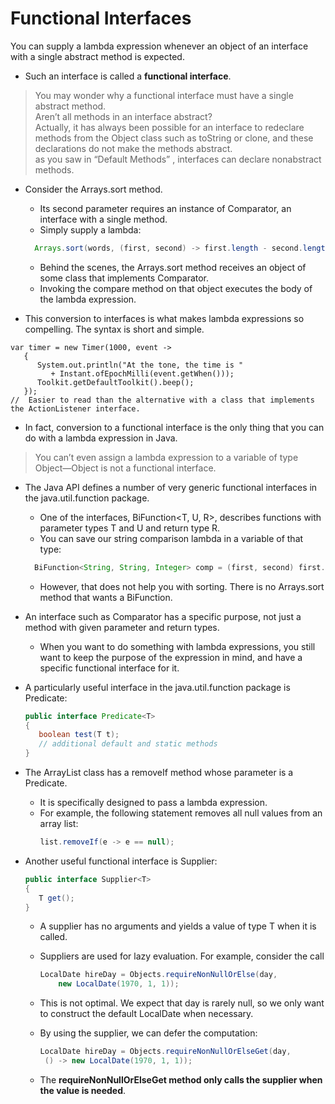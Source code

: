 # Functional Interfaces

You can supply a lambda expression whenever an object of an interface with a single abstract method is expected. 

* Such an interface is called a **functional interface**.

> You may wonder why a functional interface must have a single abstract method. <br> Aren’t all methods in an interface abstract? <br> Actually, it has always been possible for an interface to redeclare methods from the Object class such as toString or clone, and these declarations do not make the methods abstract. <br> as you saw in  “Default Methods” , interfaces can declare nonabstract methods.

* Consider the Arrays.sort method. 
    * Its second parameter requires an instance of Comparator, an interface with a single method. 
    * Simply supply a lambda:
    ```java
      Arrays.sort(words, (first, second) -> first.length - second.length );    
    ```
    * Behind the scenes, the Arrays.sort method receives an object of some class that implements Comparator<String>. 
    * Invoking the compare method on that object executes the body of the lambda expression.

* This conversion to interfaces is what makes lambda expressions so compelling. The syntax is short and simple.
```
var timer = new Timer(1000, event -> 
   {
      System.out.println("At the tone, the time is "
         + Instant.ofEpochMilli(event.getWhen()));
      Toolkit.getDefaultToolkit().beep();
   });
//  Easier to read than the alternative with a class that implements the ActionListener interface.
```

* In fact, conversion to a functional interface is the only thing that you can do with a lambda expression in Java.

> You can’t even assign a lambda expression to a variable of type Object—Object is not a functional interface.

* The Java API defines a number of very generic functional interfaces in the java.util.function package. 
    * One of the interfaces, BiFunction<T, U, R>, describes functions with parameter types T and U and return type R. 
    * You can save our string comparison lambda in a variable of that type:
    ```java
      BiFunction<String, String, Integer> comp = (first, second) first.length() - second.length();
    ```
    * However, that does not help you with sorting. There is no Arrays.sort method that wants a BiFunction.

* An interface such as Comparator has a specific purpose, not just a method with given parameter and return types. 
    * When you want to do something with lambda expressions, you still want to keep the purpose of the expression in mind, and have a specific functional interface for it.
 
 * A particularly useful interface in the java.util.function package is Predicate:
    ```java
    public interface Predicate<T>
    {
       boolean test(T t);
       // additional default and static methods
    }
    ```
    
* The ArrayList class has a removeIf method whose parameter is a Predicate. 
    * It is specifically designed to pass a lambda expression. 
    * For example, the following statement removes all null values from an array list:
        ```java
        list.removeIf(e -> e == null);
        ```
* Another useful functional interface is Supplier<T>:
  ```java
  public interface Supplier<T>
  {
     T get();
  }  
  ```
   * A supplier has no arguments and yields a value of type T when it is called. 
   * Suppliers are used for lazy evaluation. For example, consider the call
       ```java
      LocalDate hireDay = Objects.requireNonNullOrElse(day,
           new LocalDate(1970, 1, 1));
       ```
   * This is not optimal. We expect that day is rarely null, so we only want to construct the default LocalDate when necessary. 
   * By using the supplier, we can defer the computation:
        ```java
        LocalDate hireDay = Objects.requireNonNullOrElseGet(day,
         () -> new LocalDate(1970, 1, 1));  
        ```

  * The **requireNonNullOrElseGet method only calls the supplier when the value is needed**.
  